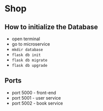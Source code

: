 # Shop

## How to initialize the Database

- open terminal
- go to microservice
- `mkdir database`
- `flask db init`
- `flask db migrate`
- `flask db upgrade`

## Ports

- port 5000 - front-end
- port 5001 - user service
- port 5002 - book service
